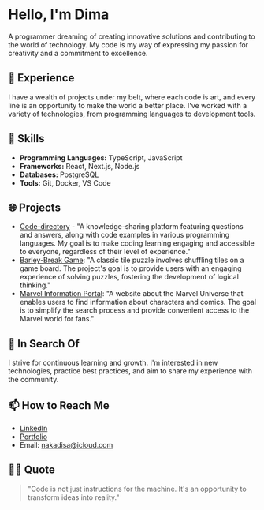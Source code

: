 # Hello, I'm Dima

A programmer dreaming of creating innovative solutions and contributing to the world of technology. My code is my way of expressing my passion for creativity and a commitment to excellence.

## 🚀 Experience

I have a wealth of projects under my belt, where each code is art, and every line is an opportunity to make the world a better place. I've worked with a variety of technologies, from programming languages to development tools.

## 💼 Skills

- **Programming Languages:** TypeScript, JavaScript
- **Frameworks:** React, Next.js, Node.js
- **Databases:** PostgreSQL
- **Tools:** Git, Docker, VS Code

## 🌐 Projects

- [Code-directory](https://code-directory.com/) -  "A knowledge-sharing platform featuring questions and answers, along with code examples in various programming languages. My goal is to make coding learning engaging and accessible to everyone, regardless of their level of experience."
- [Barley-Break Game]((https://barley-break-seven.vercel.app/)): "A classic tile puzzle involves shuffling tiles on a game board. The project's goal is to provide users with an engaging experience of solving puzzles, fostering the development of logical thinking."
- [Marvel Information Portal](https://marvel-characters-ivory.vercel.app/): "A website about the Marvel Universe that enables users to find information about characters and comics. The goal is to simplify the search process and provide convenient access to the Marvel world for fans."

## 🌱 In Search Of

I strive for continuous learning and growth. I'm interested in new technologies, practice best practices, and aim to share my experience with the community.

## 📫 How to Reach Me

- [LinkedIn]((https://www.linkedin.com/in/dzmitry-rybak/))
- [Portfolio]((https://rybak.vercel.app/))
- Email: nakadisa@icloud.com

## 👨‍💻 Quote

> "Code is not just instructions for the machine. It's an opportunity to transform ideas into reality."
